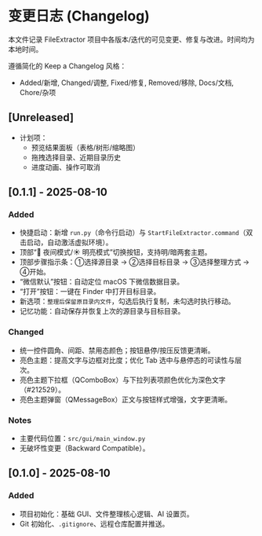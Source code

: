 # 变更日志 (Changelog)

本文件记录 FileExtractor 项目中各版本/迭代的可见变更、修复与改进。时间均为本地时间。

遵循简化的 Keep a Changelog 风格：
- Added/新增, Changed/调整, Fixed/修复, Removed/移除, Docs/文档, Chore/杂项

## [Unreleased]
- 计划项：
  - 预览结果面板（表格/树形/缩略图）
  - 拖拽选择目录、近期目录历史
  - 进度动画、操作可取消

## [0.1.1] - 2025-08-10
### Added
- 快捷启动：新增 `run.py`（命令行启动）与 `StartFileExtractor.command`（双击启动，自动激活虚拟环境）。
- 顶部“🌙 夜间模式/☀️ 明亮模式”切换按钮，支持明/暗两套主题。
- 顶部步骤指示条：①选择源目录 → ②选择目标目录 → ③选择整理方式 → ④开始。
- “微信默认”按钮：自动定位 macOS 下微信数据目录。
- “打开”按钮：一键在 Finder 中打开目标目录。
- 新选项：`整理后保留原目录内文件`，勾选后执行复制，未勾选时执行移动。
 - 记忆功能：自动保存并恢复上次的源目录与目标目录。

### Changed
- 统一控件圆角、间距、禁用态颜色；按钮悬停/按压反馈更清晰。
- 亮色主题：提高文字与边框对比度；优化 Tab 选中与悬停态的可读性与层次。
- 亮色主题下拉框（QComboBox）与下拉列表项颜色优化为深色文字（#212529）。
- 亮色主题弹窗（QMessageBox）正文与按钮样式增强，文字更清晰。

### Notes
- 主要代码位置：`src/gui/main_window.py`
- 无破坏性变更（Backward Compatible）。

## [0.1.0] - 2025-08-10
### Added
- 项目初始化：基础 GUI、文件整理核心逻辑、AI 设置页。
- Git 初始化、`.gitignore`、远程仓库配置并推送。


